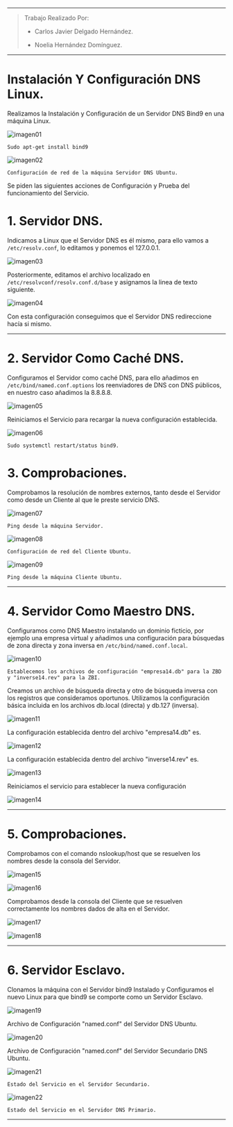 ___

>Trabajo Realizado Por:
>
>* Carlos Javier Delgado Hernández.
>
>* Noelia Hernández Domínguez.

---

# **Instalación Y Configuración DNS Linux.**

Realizamos la Instalación y Configuración de un Servidor DNS Bind9 en una máquina Linux.

![imagen01](./images/servidor_dns_linux_bind9/01.png)

`Sudo apt-get install bind9`

![imagen02](./images/servidor_dns_linux_bind9/02.png)

`Configuración de red de la máquina Servidor DNS Ubuntu.`

Se piden las siguientes acciones de Configuración y Prueba del funcionamiento del Servicio.

# **1. Servidor DNS.**

Indicamos a Linux que el Servidor DNS es él mismo, para ello vamos a `/etc/resolv.conf`, lo editamos y ponemos el 127.0.0.1.

![imagen03](./images/servidor_dns_linux_bind9/03.png)

Posteriormente, editamos el archivo localizado en `/etc/resolvconf/resolv.conf.d/base` y asignamos la linea de texto siguiente.

![imagen04](./images/servidor_dns_linux_bind9/04.png)

Con esta configuración conseguimos que el Servidor DNS redireccione hacía si mismo.

---

# **2. Servidor Como Caché DNS.**

Configuramos el Servidor como caché DNS, para ello añadimos en  `/etc/bind/named.conf.options` los reenviadores de DNS con DNS públicos, en nuestro caso añadimos la 8.8.8.8.

![imagen05](./images/servidor_dns_linux_bind9/05.png)

Reiniciamos el Servicio para recargar la nueva configuración establecida.

![imagen06](./images/servidor_dns_linux_bind9/06.png)

`Sudo systemctl restart/status bind9.`

# **3. Comprobaciones.**

Comprobamos la resolución de nombres externos, tanto desde el Servidor como desde un Cliente al que le preste servicio DNS.

![imagen07](./images/servidor_dns_linux_bind9/07.png)

`Ping desde la máquina Servidor.`

![imagen08](./images/servidor_dns_linux_bind9/08.png)

`Configuración de red del Cliente Ubuntu.`

![imagen09](./images/servidor_dns_linux_bind9/09.png)

`Ping desde la máquina Cliente Ubuntu.`

___

# **4. Servidor Como Maestro DNS.**

Configuramos como DNS Maestro instalando un dominio ficticio, por ejemplo una empresa virtual y añadimos una configuración para búsquedas de zona directa y zona inversa en `/etc/bind/named.conf.local`.

![imagen10](./images/servidor_dns_linux_bind9/10.png)

`Establecemos los archivos de configuración "empresa14.db" para la ZBD  y "inverse14.rev" para la ZBI.`

Creamos un archivo de búsqueda directa y otro de búsqueda inversa con los registros que consideramos oportunos. Utilizamos la configuración básica incluida en los archivos db.local (directa) y db.127 (inversa).

![imagen11](./images/servidor_dns_linux_bind9/11.png)

La configuración establecida dentro del archivo "empresa14.db" es.

![imagen12](./images/servidor_dns_linux_bind9/12.png)

La configuración establecida dentro del archivo "inverse14.rev" es.

![imagen13](./images/servidor_dns_linux_bind9/13.png)

Reiniciamos el servicio para establecer la nueva configuración

![imagen14](./images/servidor_dns_linux_bind9/14.png)

---

# **5. Comprobaciones.**

Comprobamos con el comando nslookup/host que se resuelven los nombres desde la consola del Servidor.

![imagen15](./images/servidor_dns_linux_bind9/15.png)

![imagen16](./images/servidor_dns_linux_bind9/16.png)

Comprobamos desde la consola del Cliente que se resuelven correctamente los nombres dados de alta en el Servidor.

![imagen17](./images/servidor_dns_linux_bind9/17.png)

![imagen18](./images/servidor_dns_linux_bind9/18.png)

---

# **6. Servidor Esclavo.**

Clonamos la máquina con el Servidor bind9 Instalado y Configuramos el nuevo Linux para que bind9 se comporte como un Servidor Esclavo.

![imagen19](./images/servidor_dns_linux_bind9/19.png)

Archivo de Configuración "named.conf" del Servidor DNS Ubuntu.

![imagen20](./images/servidor_dns_linux_bind9/20.png)

Archivo de Configuración "named.conf" del Servidor Secundario DNS Ubuntu.

![imagen21](./images/servidor_dns_linux_bind9/21.png)

`Estado del Servicio en el Servidor Secundario.`

![imagen22](./images/servidor_dns_linux_bind9/22.png)

`Estado del Servicio en el Servidor DNS Primario.`

---
